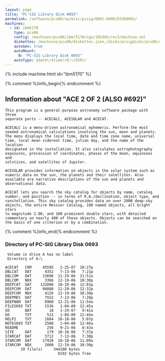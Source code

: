```yaml
---
layout: page
title: "PC-SIG Library Disk #693"
permalink: /software/pcx86/sw/misc/pcsig/0001-0999/DISK0693/
machines:
  - id: ibm5170
    type: pcx86
    config: /machines/pcx86/ibm/5170/cga/1024kb/rev3/machine.xml
    diskettes: /machines/pcx86/diskettes.json,/disks/pcsigdisks/pcx86/diskettes.json
    autoGen: true
    autoMount:
      B: "PC-SIG Library Disk 0693"
    autoType: $date\r$time\rB:\rDIR\r
---
```


{% include machine.html id="ibm5170" %}

{% comment %}info_begin{% endcomment %}

## Information about "ACE 2 OF 2 (ALSO #692)"

    This program is a general-purpose astronomy software package with three
    separate parts -- ACECALC, ACESOLAR and ACECAT.
    
    ACECALC is a menu-driven astronomical ephemeris. Perform the most
    needed astronomical calculations involving the sun, moon and planets.
    The menu displays the local time, date and time zone name, universal
    time, local mean sidereal time, julian day, and the name of the location
    designated in the installation. It also calculates astrophotography
    exposures, precession of coordinates, phases of the moon, equinoxes and
    solstices, and satellites of Jupiter.
    
    ACESOLAR provides information on objects in the solar system such as
    numeric data on the sun, the planets and their satellites. Also
    available are narrative descriptions of the sun and planets and
    observational data.
    
    ACECAT lets you search the sky catalog for objects by name, catalog
    number, and position -- in terms of R.A./declination, object type, and
    constellation. This sky catalog provides data on over 2000 deep-sky
    objects, the entire Messier Catalog, 100 named objects, all bright stars
    to magnitude 2.00, and 100 prominent double stars, with detailed
    commentary on nearly 400 of these objects. Objects can be searched on
    the basis of one criterion or by a combination.
{% comment %}info_end{% endcomment %}


### Directory of PC-SIG Library Disk 0693

     Volume in drive A has no label
     Directory of A:\

    ACECAT   COM     45595   2-25-87  10:27p
    DBLCAT   DAT      4352   7-13-86   7:21p
    DBLCOM   DAT     13696  11-29-86  11:51a
    DBLCOM   NDX      3366  12-19-86  10:30p
    DEEPCAT  DAT    132096  10-18-86  12:01p
    DEEPCOM  DAT     94080  11-29-86  12:32p
    DEEPCOM  NDX      4126  12-19-86  10:30p
    DEEPMES  DAT      7552   7-13-86   7:28p
    DEEPNAM  DAT      8960  12-21-86  11:54a
    FILES693 TXT      1536   1-04-80  12:45a
    GO       BAT        18   1-29-87   9:41a
    GO       TXT       512   1-04-80  12:44a
    HELP2    TXT      1664  10-18-86   5:07p
    NOTES693 TXT      2560   1-04-80  12:46a
    README             256   9-21-86   8:43a
    SITE     DAT       179  10-16-86   7:37p
    STARCAT  DAT      3712   7-13-86   7:30p
    STARCOM  DAT     17920  10-18-86  11:09a
    STARCOM  NDX      2000  12-19-86  10:30p
           19 file(s)     344180 bytes
                            8192 bytes free

